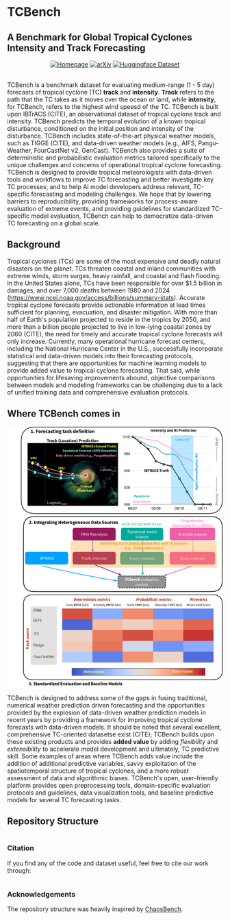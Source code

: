# TCBench
## A Benchmark for Global Tropical Cyclones Intensity and Track Forecasting

<div align="center">
<a href="https://tcbench.github.io"><img src="https://img.shields.io/badge/View-Documentation-blue?style=for-the-badge)" alt="Homepage"/></a>
  <a href=""><img src="https://img.shields.io/badge/ArXiV-XXXX.XXXX-XXXX.svg" alt="arXiv"/></a>
<a href="https://huggingface.co/datasets/TCBench/TCBench"><img src="https://img.shields.io/badge/Dataset-HuggingFace-ffd21e" alt="Huggingface Dataset"/></a>
<!-- <a href="https://github.com/leap-stc/ChaosBench/blob/main/LICENSE"><img src="https://img.shields.io/badge/License-GNU%20GPL-green" alt="License Badge"/></a> -->
</div>
</br>

TCBench is a benchmark dataset for evaluating medium-range (1 - 5 day) forecasts of tropical cyclone (TC) **track** and **intensity**. **Track** refers to the path that the TC takes as it moves over the ocean or land, while **intensity**, for TCBench, refers to the highest wind speesd of the TC. TCBench is built upon IBTrACS (CITE), an observational dataset of tropical cyclone track and intensity. TCBench predicts the temporal evolution of a known tropical disturbance, conditioned on the initial position and intensity of the disturbance. TCBench includes state-of-the-art physical weather models, such as TIGGE (CITE), and data-driven weather models (e.g., AIFS, Pangu-Weather, FourCastNet v2, GenCast). TCBench also provides a suite of deterministic and probabilistic evaluation metrics tailored specifically to the unique challenges and concerns of operational tropical cyclone forecasting. TCBench is designed to provide tropical meteorologists with data-driven tools and workflows to improve TC forecasting and better investigate key TC processes; and to help AI model developers address relevant, TC-specific forecasting and modeling challenges. We hope that by lowering barriers to reproducibility, providing frameworks for process-aware evaluation of extreme events, and providing guidelines for standardized TC-specific model evaluation, TCBench can help to democratize data-driven TC forecasting on a global scale. 

## Background

Tropical cyclones (TCs) are some of the most expensive and deadly natural disasters on the planet. TCs threaten coastal and inland communities with extreme winds, storm surges, heavy rainfall, and coastal and flash flooding. In the United States alone, TCs have been responsible for over \$1.5 billion in damages, and over 7,000 deaths between 1980 and 2024 (https://www.ncei.noaa.gov/access/billions/summary-stats). Accurate tropical cyclone forecasts provide actionable information at lead times sufficient for planning, evacuation, and disaster mitigation. With more than half of Earth's population projected to reside in the tropics by 2050, and more than a billion people projected to live in low-lying coastal zones by 2060 (CITE), the need for timely and accurate tropical cyclone forecasts will only increase. Currently, many operational hurricane forecast centers, including the National Hurricane Center in the U.S., successfully incorporate statistical and data-driven models into their forecasting protocols, suggesting that there are opportunities for machine learning models to provide added value to tropical cyclone forecasting. That said, while opportunities for lifesaving improvements abound, objective comparisons between models and modeling frameworks can be challenging due to a lack of unified training data and comprehensive evaluation protocols. 

## Where TCBench comes in
![schematic](docs/scheme/TCBench_schematic_firstdraft_correct.png)

TCBench is designed to address some of the gaps in fusing traditional, numerical weather prediction driven forecasting and the opportunities provided by the explosion of data-driven weather prediction models in recent years by providing a framework for improving tropical cyclone forecasts with data-driven models. It should be noted that several excellent, comprehensive TC-oriented datasetse exist (CITE); TCBench builds upon these existing products and provides **added value** by adding *flexibility* and *extensibility* to accelerate model development and ultimately, TC predictive skill. Some examples of areas where TCBench adds value include the addition of additional predictive variables, savvy exploitation of the spatiotemporal structure of tropical cyclones, and a more robust assessment of data and algorithmic biases.  TCBench's open, user-friendly platform provides open preprocessing tools, domain-specific evaluation protocols and guidelines, data visualization tools, and baseline predictive models for several TC forecasting tasks. 


## Repository Structure

```bash

```

### Citation
If you find any of the code and dataset useful, feel free to cite our work through:

```bibtex

```

### Acknowledgements

The repository structure was heavily inspired by [ChaosBench](https://github.com/leap-stc/ChaosBench).
